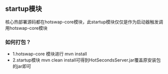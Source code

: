 ## startup模块
核心热部署源码都在hotswap-core模块，此startup模块仅仅是作为启动器触发调用hotswap-core模块<br>


### 如何打包？
- 1.hotswap-core 模块进行 mvn install
- 2.startup模块 mvn clean install可得到HotSecondsServer.jar覆盖原安装包的jar即可